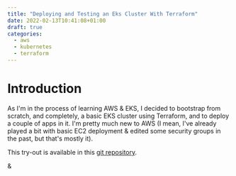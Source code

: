```yaml
---
title: "Deploying and Testing an Eks Cluster With Terraform"
date: 2022-02-13T10:41:08+01:00
draft: true
categories:
  - aws
  - kubernetes
  - terraform
---
```


# Introduction

As I'm in the process of learning AWS & EKS, I decided to bootstrap from scratch, and completely, a basic EKS cluster using Terraform, and to deploy a couple of apps in it. I'm pretty much new to AWS (I mean, I've already played a bit with basic EC2 deployment & edited some security groups in the past, but that's mostly it).

This try-out is available in this [git repository](https://git.mkz.me/mycroft/infra-aws-eks).

&